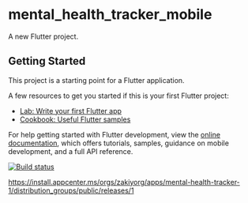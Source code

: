 # mental_health_tracker_mobile

A new Flutter project.

## Getting Started

This project is a starting point for a Flutter application.

A few resources to get you started if this is your first Flutter project:

- [Lab: Write your first Flutter app](https://docs.flutter.dev/get-started/codelab)
- [Cookbook: Useful Flutter samples](https://docs.flutter.dev/cookbook)

For help getting started with Flutter development, view the
[online documentation](https://docs.flutter.dev/), which offers tutorials,
samples, guidance on mobile development, and a full API reference.


[![Build status](https://build.appcenter.ms/v0.1/apps/4f7b995c-2739-4282-8fb5-369363ca3c62/branches/main/badge)](https://appcenter.ms)

https://install.appcenter.ms/orgs/zakiyorg/apps/mental-health-tracker-1/distribution_groups/public/releases/1

